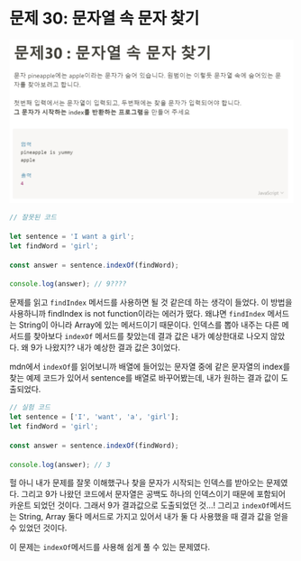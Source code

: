 # 문제 30: 문자열 속 문자 찾기

<img src="./questionImage/030.png">

```javascript
// 잘못된 코드

let sentence = 'I want a girl';
let findWord = 'girl';

const answer = sentence.indexOf(findWord);

console.log(answer); // 9????
```

문제를 읽고 `findIndex` 메서드를 사용하면 될 것 같은데 하는 생각이 들었다. 이 방법을 사용하니까 findIndex is not function이라는 에러가 떴다. 왜냐면 `findIndex` 메서드는 String이 아니라 Array에 있는 메서드이기 때문이다. 인덱스를 뽑아 내주는 다른 메서드를 찾아보다 `indexOf` 메서드를 찾았는데 결과 값은 내가 예상한대로 나오지 않았다. 왜 9가 나왔지?? 내가 예상한 결과 값은 3이었다.

mdn에서 `indexOf`를 읽어보니까 배열에 들어있는 문자열 중에 같은 문자열의 index를 찾는 예제 코드가 있어서 sentence를 배열로 바꾸어봤는데, 내가 원하는 결과 값이 도출되었다.

```javascript
// 실험 코드
let sentence = ['I', 'want', 'a', 'girl'];
let findWord = 'girl';

const answer = sentence.indexOf(findWord);

console.log(answer); // 3
```

헐 아니 내가 문제를 잘못 이해했구나 찾을 문자가 시작되는 인덱스를 받아오는 문제였다. 그리고 9가 나왔던 코드에서 문자열은 공백도 하나의 인덱스이기 때문에 포함되어 카운트 되었던 것이다. 그래서 9가 결과값으로 도출되었던 것...!
그리고 `indexOf`메서드는 String, Array 둘다 메서드로 가지고 있어서 내가 둘 다 사용했을 때 결과 값을 얻을 수 있었던 것이다.

이 문제는 `indexOf`메서드를 사용해 쉽게 풀 수 있는 문제였다.
